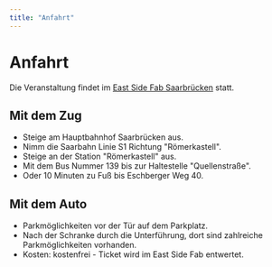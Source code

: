 ```yaml
---
title: "Anfahrt"
---
```


# Anfahrt

Die Veranstaltung findet im [East Side Fab Saarbrücken](https://eastsidefab.de/) statt.

## Mit dem Zug
- Steige am Hauptbahnhof Saarbrücken aus.
- Nimm die Saarbahn Linie S1 Richtung "Römerkastell".
- Steige an der Station "Römerkastell" aus.
- Mit dem Bus Nummer 139 bis zur Haltestelle "Quellenstraße".
- Oder 10 Minuten zu Fuß bis Eschberger Weg 40.

## Mit dem Auto
- Parkmöglichkeiten vor der Tür auf dem Parkplatz.
- Nach der Schranke durch die Unterführung, dort sind zahlreiche Parkmöglichkeiten vorhanden.
- Kosten: kostenfrei - Ticket wird im East Side Fab entwertet.
